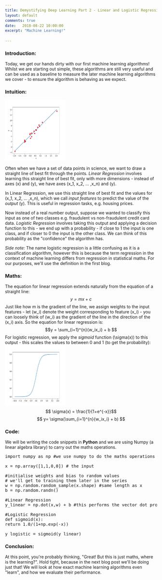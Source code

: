 ```yaml
---
title: Demystifying Deep Learning Part 2 - Linear and Logistic Regression
layout: default
comments: true
date:   2018-08-22 10:00:00
excerpt: "Machine Learning!"

---
```

### Introduction: 

Today, we get our hands dirty with our first machine learning algorithms! Whilst we are starting out simple, these algorithms are still very useful and can be used as a baseline to measure the later machine learning algorithms we cover - to ensure the algorithm is behaving as we expect.

### Intuition: 
<img src="../assets/blog/LinLogRegression/straight-line.png" height=200px width=200px>

Often when we have a set of data points in science, we want to draw a straight line of best fit through the points. *Linear Regression* involves learning this straight line of best fit, only with more dimensions -  instead of axes \(x\) and \(y\), we have axes \(x_1, x_2, ... ,x_n\) and \(y\).


In Linear Regression, we use this straight line of best fit and the values for  \(x_1, x_2, ... ,x_n\), which we call  *input features* to predict the value of the *output* \(y\). This is useful in regression tasks, e.g. housing prices. 

Now instead of a real number output, suppose we wanted to classify this input as one of two classes e.g. fraudulent vs non-fraudulent credit card data. *Logistic Regression* involves taking this output and applying a decision function to this - we end up with a probability - if close to 1 the input is one class, and if closer to 0 the input is the other class. We can think of this probability as the "confidence" the algorithm has.

*Side note:* The name logistic regression is a little confusing as it is a classification algorithm, however this is because the term regression in the context of machine learning differs from regression in statistical maths. For our purposes, we'll use the definition in the first blog. 

### Maths: 
The equation for linear regression extends naturally from the equation of a straight line: 
$$ y= mx + c$$
Just like how m is the gradient of the line, we assign weights to the input features - let \(w_i\) denote the weight corresponding to feature \(x_i\) - you can loosely think of \(w_i\) as the gradient of the line in the direction of the \(x_i\) axis. So the equation for linear regression is: 
$$y = \sum_{i=1}^{n}{w_ix_i} + b $$
For logistic regression, we apply the *sigmoid* function \(\sigma(x)\) to this output - this scales the values to between 0 and 1 (to get the probability): 
<img src="../assets/blog/LinLogRegression/sigmoid.png" height=200px width=200px>
$$ \sigma(x) = \frac{1}{1+e^{-x}}$$ 
$$ y= \sigma(\sum_{i=1}^{n}{w_ix_i} + b) $$
### Code:
We will be writing the code snippets in **Python** and we are using Numpy (a linear algebra library) to carry out the maths operations. 
<pre class="prettyprint">
import numpy as np #we use numpy to do the maths operations

x = np.array([1,1,0,0]) # the input

#initialise weights and bias to random values
# we'll get to training them later in the series
w = np.random.random_sample(x.shape) #same length as x
b = np.random.randn() 

#Linear Regression
y_linear = np.dot(x,w) + b #this performs the vector dot product 

#Logistic Regression
def sigmoid(x): 
return 1.0/(1+np.exp(-x))

y_logistic = sigmoid(y_linear)
</pre>

### Conclusion: 
At this point, you're probably thinking, "Great! But this is just maths, where is the learning?". Hold tight, because in the next blog post we'll be doing just that! We will look at how exact machine learning algorithms even "learn", and how we evaluate their performance.
                    